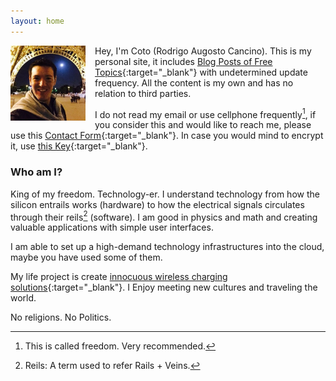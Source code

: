 ```yaml
---
layout: home
---
```


<img src="/assets/coto.jpg" width="120" height="120" style="float: left; margin-right: 15px;"/> Hey, I'm Coto (Rodrigo Augosto Cancino). This is my personal site, it includes [Blog Posts of Free Topics][blog]{:target="_blank"} with undetermined update frequency. All the content is my own and has no relation to third parties.

I do not read my email or use cellphone frequently[^freedom], if you consider this and would like to reach me, please use this [Contact Form][contact]{:target="_blank"}. In case you would mind to encrypt it, use [this Key][pgp_key]{:target="_blank"}.

### Who am I?

King of my freedom. Technology-er. I understand technology from how the silicon entrails works (hardware) to how the electrical signals circulates through their reils[^reils] (software). I am good in physics and math and creating valuable applications with simple user interfaces.

I am able to set up a high-demand technology infrastructures into the cloud, maybe you have used some of them.

My life project is create [innocuous wireless charging solutions][neahtid]{:target="_blank"}. I Enjoy meeting new cultures and traveling the world.

No religions. No Politics.






[^reils]: Reils: A term used to refer Rails + Veins.
[^freedom]: This is called freedom. Very recommended.

[quora_s]: https://www.quora.com/What-is-the-coolest-thing-you-have-ever-created-alone-as-a-programmer/answer/Coto-Augosto
[blog]: https://feeds.feedburner.com/coto
[contact]: /contact/
[neahtid]: https://www.neahtid.com
[pgp_key]: https://pgp.key-server.io/pks/lookup?op=get&fingerprint=on&search=0xC92E223E3F366DB1
